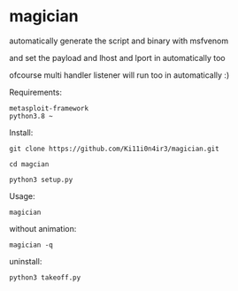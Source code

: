 # magician
automatically generate the script and binary with msfvenom

and set the payload and lhost and lport in automatically too

ofcourse multi handler listener will run too in automatically :)



Requirements:
  
    metasploit-framework
    python3.8 ~
  
Install:

    git clone https://github.com/Ki11i0n4ir3/magician.git
  
    cd magcian
  
    python3 setup.py
  
 Usage:
 
    magician
  
without animation:
 
    magician -q
  
uninstall:

    python3 takeoff.py
